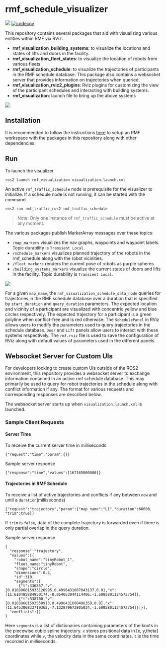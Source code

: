 # rmf_schedule_visualizer

![](https://github.com/open-rmf/rmf_visualization/workflows/build/badge.svg)
[![codecov](https://codecov.io/gh/open-rmf/rmf_visualization/branch/main/graph/badge.svg)](https://codecov.io/gh/open-rmf/rmf_visualization)

This repository contains several packages that aid with visualizing various entities within RMF via RViz.
* **rmf_visualization_building_systems**: to visualize the locations and states of lifts and doors in the facility.
* **rmf_visualization_fleet_states**: to visualize the location of robots from various fleets.
* **rmf_visualization_schedule**: to visualize the trajectories of participants in the RMF schedule database. This package also contains a websocket server that provides information on trajectories when queried.
* **rmf_visualization_rviz2_plugins**: Rviz plugins for customizing the view of the participant schedules and interacting with building systems.
* **rmf_visualization**: launch file to bring up the above systems

![](docs/media/visualizer.gif)

## Installation
It is recommended to follow the instructions [here](https://github.com/open-rmf/rmf#rmf) to setup an RMF workspace with the packages in this repository along with other dependencies.

## Run

To launch the visualizer
```
ros2 launch rmf_visualization visualization.launch.xml
```

An active `rmf_traffic_schedule` node is prerequisite for the visualizer to initialize. If a schedule node is not running, it can be started with the command
```
ros2 run rmf_traffic_ros2 rmf_traffic_schedule
```
>Note: Only one instance of `rmf_traffic_schedule` must be active at any moment.

The various packages publish MarkerArray messages over these topics:
* `/map_markers` visualizes the nav graphs, waypoints and waypoint labels. Topic durability is `Transient Local`.
* `/schedule_markers` visualizes planned trajectory of the robots in the rmf_schedule along with the robot vicinities.
* `/fleet_markers` renders the current pose of robots as purple spheres
*  `/building_systems_markers` visualize the current states of doors and lifts in the facility. Topic durability is `Transient Local`.

![](docs/media/developer_panels.png)

For a given `map_name`, the `rmf_visualization_schedule_data_node` queries for trajectories in the RMF schedule database over a duration that is specified by `start_duration` and `query_duration` parameters.
The expected location and vicinity of a participant are visualized with concentric yellow and blue circles respectively.
The expected trajectory for a participant is a green polyline when conflict-free and is red otherwise.
The `SchedulePanel` in RViz allows users to modify the parameters used to query trajectories in the schedule database.
`Door` and `Lift` panels allow users to interact with these systems respectively.
The `rmf.rviz` file is used to save the configuration of RViz along with default values of parameters used in the different panels.

## Websocket Server for Custom UIs
For developers looking to create custom UIs outside of the ROS2 environment, this repository provides a websocket server to exchange information contained in an active rmf schedule database. This may primarily be used to query for robot trajectories in the schedule along with conflict information if any. The format for various requests and corresponding responses are described below.

The websocket server starts up when `visualization.launch.xml` is launched.

### Sample Client Requests

#### Server Time
To receive the current server time in milliseconds
```
{"request":"time","param":{}}

```
Sample server response
```
{"response":"time","values":[167165000000]}
```

#### Trajectories in RMF Schedule
To receive a list of active trajectories and conflicts if any between `now` and until a `duration`(milliseconds)
```
{"request":"trajectory","param":{"map_name":"L1","duration":60000, "trim":true}}
```

If `trim` is `false`, data of the complete trajectory is forwarded even if there is only partial overlap in the query duration.

Sample server response
```
{
  "response":"trajectory",
  "values":[{
    "robot_name":"tinyRobot_1",
    "fleet_name:"tinyRobot",
    "shape":"circle",
    "dimensions":0.3,
    "id":310,
    "segments":[
      {"t":336857,"v":[0.018886815933120995,0.4996431607843137,0.0],"x":[11.610485884950174,-8.054053944114406,-1.6085801124572754]},
      {"t":338700,"v":[0.01888681593558913,0.4996431608496359,0.0],"x":[11.645306833719362,-7.132879672805034,-1.6085801124572754]}]}],
  "conflicts":[]
}

```
Here `segments` is a list of dictionaries containing parameters of the knots in the piecewise cubic spline trajectory. `x` stores positional data in [x, y,theta] coordinates while `v`, the velocity data in the same coordinates. `t` is the time recorded in milliseconds.
